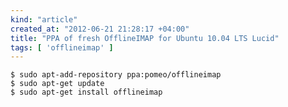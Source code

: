 ```yaml
---
kind: "article"
created_at: "2012-06-21 21:28:17 +04:00"
title: "PPA of fresh OfflineIMAP for Ubuntu 10.04 LTS Lucid"
tags: [ 'offlineimap' ]
---
```

<pre><code class='bash'>$ sudo apt-add-repository ppa:pomeo/offlineimap
$ sudo apt-get update
$ sudo apt-get install offlineimap
</code></pre>
